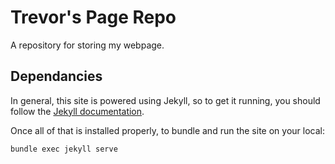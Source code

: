 Trevor's Page Repo
==================

A repository for storing my webpage.

## Dependancies
In general, this site is powered using Jekyll, so to get it running, you should follow the [Jekyll documentation](https://jekyllrb.com/docs/).

Once all of that is installed properly, to bundle and run the site on your local:
```
bundle exec jekyll serve
```
